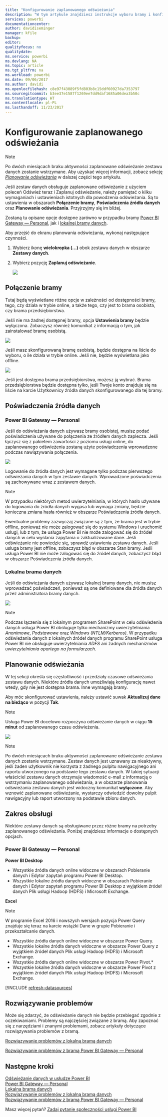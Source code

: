 ```yaml
---
title: "Konfigurowanie zaplanowanego odświeżania"
description: "W tym artykule znajdziesz instrukcje wyboru bramy i konfigurowania zaplanowanego odświeżania."
services: powerbi
documentationcenter: 
author: davidiseminger
manager: kfile
backup: 
editor: 
qualityfocus: no
qualitydate: 
ms.service: powerbi
ms.devlang: NA
ms.topic: article
ms.tgt_pltfrm: na
ms.workload: powerbi
ms.date: 09/06/2017
ms.author: davidi
ms.openlocfilehash: c8e97f43089f5fd803b8c15ddf60927da7353797
ms.sourcegitcommit: b3ee37e1587f1269ee7dd9daf1685a06dea3b50c
ms.translationtype: HT
ms.contentlocale: pl-PL
ms.lasthandoff: 11/23/2017
---
```

# <a name="configuring-scheduled-refresh"></a>Konfigurowanie zaplanowanego odświeżania

>[!NOTE]
>Po dwóch miesiącach braku aktywności zaplanowane odświeżanie zestawu danych zostanie wstrzymane. Aby uzyskać więcej informacji, zobacz sekcję [*Planowanie odświeżania*](#schedule-refresh) w dalszej części tego artykułu.
> 
> 

Jeśli zestaw danych obsługuje zaplanowane odświeżanie z użyciem poleceń Odśwież teraz i Zaplanuj odświeżanie, należy pamiętać o kilku wymaganiach i ustawieniach istotnych dla powodzenia odświeżania. Są to ustawienia w obszarach **Połączenie bramy**, **Poświadczenia źródła danych** oraz **Planowanie odświeżania**. Przyjrzyjmy się im bliżej.

Zostaną tu opisane opcje dostępne zarówno w przypadku bramy [Power BI Gateway — Personal](personal-gateway.md), jak i [lokalnej bramy danych](service-gateway-onprem.md).

Aby przejść do ekranu planowania odświeżania, wykonaj następujące czynności.

1. Wybierz ikonę **wielokropka (...)** obok zestawu danych w obszarze **Zestawy danych**.
2. Wybierz pozycję **Zaplanuj odświeżanie**.
   
    ![](media/refresh-scheduled-refresh/dataset-menu.png)

## <a name="gateway-connection"></a>Połączenie bramy
Tutaj będą wyświetlane różne opcje w zależności od dostępności bramy, tego, czy działa w trybie online, a także tego, czy jest to brama osobista, czy brama przedsiębiorstwa.

Jeśli nie ma żadnej dostępnej bramy, opcja **Ustawienia bramy** będzie wyłączona. Zobaczysz również komunikat z informacją o tym, jak zainstalować bramę osobistą.

![](media/refresh-scheduled-refresh/gateway-not-configured.png)

Jeśli masz skonfigurowaną bramę osobistą, będzie dostępna na liście do wyboru, o ile działa w trybie online. Jeśli nie, będzie wyświetlana jako offline.

![](media/refresh-scheduled-refresh/gateway-connection.png)

Jeśli jest dostępna brama przedsiębiorstwa, możesz ją wybrać. Brama przedsiębiorstwa będzie dostępna tylko, jeśli Twoje konto znajduje się na liście na karcie Użytkownicy źródła danych skonfigurowanego dla tej bramy.

## <a name="data-source-credentials"></a>Poświadczenia źródła danych
### <a name="power-bi-gateway---personal"></a>Power BI Gateway — Personal
Jeśli do odświeżania danych używasz bramy osobistej, musisz podać poświadczenia używane do połączenia ze źródłem danych zaplecza. Jeśli łączysz się z pakietem zawartości z poziomu usługi online, do zaplanowanego odświeżenia zostaną użyte poświadczenia wprowadzone podczas nawiązywania połączenia.

![](media/refresh-scheduled-refresh/data-source-credentials-pgw.png)

Logowanie do źródła danych jest wymagane tylko podczas pierwszego odświeżania danych w tym zestawie danych. Wprowadzone poświadczenia są zachowywane wraz z zestawem danych.

> [!NOTE]
> W przypadku niektórych metod uwierzytelniania, w których hasło używane do logowania do źródła danych wygasa lub wymaga zmiany, będzie konieczna zmiana hasła również w obszarze Poświadczenia źródła danych.
> 
> 

Ewentualne problemy zazwyczaj związane są z tym, że brama jest w trybie offline, ponieważ nie może zalogować się do systemu Windows i uruchomić usługi, lub z tym, że usługa Power BI nie może zalogować się do źródeł danych w celu wysłania zapytania o zaktualizowane dane. Jeśli odświeżanie nie powiedzie się, sprawdź ustawienia zestawu danych. Jeśli usługa bramy jest offline, zobaczysz błąd w obszarze Stan bramy. Jeśli usługa Power BI nie może zalogować się do źródeł danych, zobaczysz błąd w obszarze Poświadczenia źródła danych.

### <a name="on-premises-data-gateway"></a>Lokalna brama danych
Jeśli do odświeżania danych używasz lokalnej bramy danych, nie musisz wprowadzać poświadczeń, ponieważ są one definiowane dla źródła danych przez administratora bramy danych.

![](media/refresh-scheduled-refresh/data-source-credentials-egw.png)

> [!NOTE]
> Podczas łączenia się z lokalnym programem SharePoint w celu odświeżenia danych usługa Power BI obsługuje tylko mechanizmy uwierzytelniania *Anonimowe*, *Podstawowe* oraz *Windows (NTLM/Kerberos)*. W przypadku odświeżania danych z lokalnych źródeł danych programu SharePoint usługa Power BI nie obsługuje uwierzytelniania *ADFS* ani żadnych mechanizmów *uwierzytelniania opartego na formularzach*.
> 
> 

## <a name="schedule-refresh"></a>Planowanie odświeżania
W tej sekcji określa się częstotliwość i przedziały czasowe odświeżania zestawu danych. Niektóre źródła danych umożliwiają konfigurację nawet wtedy, gdy nie jest dostępna brama. Inne wymagają bramy.

Aby móc skonfigurować ustawienia, należy ustawić suwak **Aktualizuj dane na bieżąco** w pozycji **Tak**.

> [!NOTE]
> Usługa Power BI docelowo rozpoczyna odświeżanie danych w ciągu **15 minut** od zaplanowanego czasu odświeżenia.
> 
> 

![](media/refresh-scheduled-refresh/scheduled-refresh.png)

> [!NOTE]
> Po dwóch miesiącach braku aktywności zaplanowane odświeżanie zestawu danych zostanie wstrzymane. Zestaw danych jest uznawany za nieaktywny, jeśli żaden użytkownik nie korzysta z żadnego pulpitu nawigacyjnego ani raportu utworzonego na podstawie tego zestawu danych. W takiej sytuacji właściciel zestawu danych otrzymuje wiadomość e-mail z informacją o wstrzymaniu zaplanowanego odświeżania, a w obszarze planowania odświeżania zestawu danych jest widoczny komunikat **wyłączone**. Aby wznowić zaplanowane odświeżanie, wystarczy odwiedzić dowolny pulpit nawigacyjny lub raport utworzony na podstawie zbioru danych.
> 
> 

## <a name="whats-supported"></a>Zakres obsługi
Niektóre zestawy danych są obsługiwane przez różne bramy na potrzeby zaplanowanego odświeżania. Poniżej znajdziesz informacje o dostępnych opcjach.

### <a name="power-bi-gateway---personal"></a>Power BI Gateway — Personal
**Power BI Desktop**

* Wszystkie źródła danych online widoczne w obszarach Pobieranie danych i Edytor zapytań programu Power BI Desktop.
* Wszystkie lokalne źródła danych widoczne w obszarach Pobieranie danych i Edytor zapytań programu Power BI Desktop z wyjątkiem źródeł danych Plik usługi Hadoop (HDFS) i Microsoft Exchange.

**Excel**

> [!NOTE]
> W programie Excel 2016 i nowszych wersjach pozycja Power Query znajduje się teraz na karcie wstążki Dane w grupie Pobieranie i przekształcanie danych.
> 
> 

* Wszystkie źródła danych online widoczne w obszarze Power Query.
* Wszystkie lokalne źródła danych widoczne w obszarze Power Query z wyjątkiem źródeł danych Plik usługi Hadoop (HDFS) i Microsoft Exchange.
* Wszystkie źródła danych online widoczne w obszarze Power Pivot.\*
* Wszystkie lokalne źródła danych widoczne w obszarze Power Pivot z wyjątkiem źródeł danych Plik usługi Hadoop (HDFS) i Microsoft Exchange.

<!-- Refresh Data sources-->
[!INCLUDE [refresh-datasources](./includes/refresh-datasources.md)]

## <a name="troubleshooting"></a>Rozwiązywanie problemów
Może się zdarzyć, że odświeżanie danych nie będzie przebiegać zgodnie z oczekiwaniami. Problemy są najczęściej związane z bramą. Aby zapoznać się z narzędziami i znanymi problemami, zobacz artykuły dotyczące rozwiązywania problemów z bramą.

[Rozwiązywanie problemów z lokalną bramą danych](service-gateway-onprem-tshoot.md)

[Rozwiązywanie problemów z bramą Power BI Gateway — Personal](service-admin-troubleshooting-power-bi-personal-gateway.md)

## <a name="next-steps"></a>Następne kroki
[Odświeżanie danych w usłudze Power BI](refresh-data.md)  
[Power BI Gateway — Personal](personal-gateway.md)  
[Lokalna brama danych](service-gateway-onprem.md)  
[Rozwiązywanie problemów z lokalną bramą danych](service-gateway-onprem-tshoot.md)  
[Rozwiązywanie problemów z bramą Power BI Gateway — Personal](service-admin-troubleshooting-power-bi-personal-gateway.md)  

Masz więcej pytań? [Zadaj pytanie społeczności usługi Power BI](http://community.powerbi.com/)

